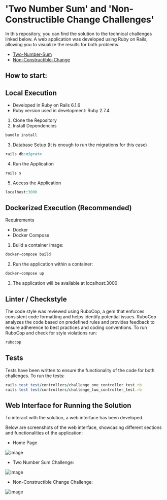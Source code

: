 # 'Two Number Sum' and 'Non-Constructible Change Challenges'

In this repository, you can find the solution to the technical challenges linked below. A web application was developed using Ruby on Rails, allowing you to visualize the results for both problems.

- [Two-Number-Sum](https://42i.notion.site/Two-Number-Sum-83fced39cc3b4bb698c365fffa7b9444)
- [Non-Constructible-Change](https://42i.notion.site/Non-Constructible-Change-e423c9af05c64621a40bf9dcefee3930)

## How to start:

## Local Execution

- Developed in Ruby on Rails 6.1.6
- Ruby version used in development: Ruby 2.7.4

1. Clone the Repository
2. Install Dependencies
``` ruby
bundle install
```
3. Database Setup (It is enough to run the migrations for this case)
``` ruby
rails db:migrate
```
4. Run the Application
``` ruby
rails s
```
5. Access the Application
``` ruby
localhost:3000
```

## Dockerized Execution (Recommended)

Requirements
- Docker
- Docker Compose

1. Build a container image:
``` ruby
docker-compose build
```

2. Run the application within a container:
``` ruby
docker-compose up
```
3. The application will be available at localhost:3000

## Linter / Checkstyle

The code style was reviewed using RuboCop, a gem that enforces consistent code formatting and helps identify potential issues. RuboCop analyzes the code based on predefined rules and provides feedback to ensure adherence to best practices and coding conventions.
To run RuboCop and check for style violations run:
``` ruby
rubocop
```

## Tests

Tests have been written to ensure the functionality of the code for both challenges. To run the tests:
``` ruby
rails test test/controllers/challenge_one_controller_test.rb
rails test test/controllers/challenge_two_controller_test.rb
```

## Web Interface for Running the Solution
To interact with the solution, a web interface has been developed.

Below are screenshots of the web interface, showcasing different sections and functionalities of the application:

- Home Page

![image](https://github.com/danielaroldanb/Exponential-function-approximation/assets/89650193/85185612-274b-4e57-8126-d6b10d6578a5)

- Two Number Sum Challenge:

![image](https://github.com/danielaroldanb/Exponential-function-approximation/assets/89650193/462bc4e2-43ed-4417-b040-ab86c566c862)

- Non-Constructible Change Challenge:

![image](https://github.com/danielaroldanb/Exponential-function-approximation/assets/89650193/6fd8016c-d993-4932-843c-4d6c28b30eeb)
